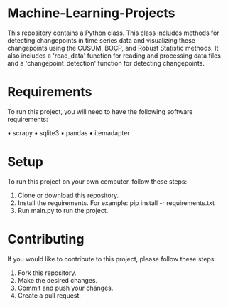 # Machine-Learning-Projects
This repository contains a Python class. This class includes methods for detecting changepoints in time series data and visualizing these changepoints using the CUSUM, BOCP, and Robust Statistic methods. It also includes a 'read_data' function for reading and processing data files and a 'changepoint_detection' function for detecting changepoints.

# Requirements
To run this project, you will need to have the following software requirements:

• scrapy
• sqlite3
• pandas
• itemadapter

# Setup
To run this project on your own computer, follow these steps:

1. Clone or download this repository.
2. Install the requirements. For example: pip install -r requirements.txt
3. Run main.py to run the project.

# Contributing
If you would like to contribute to this project, please follow these steps:

1. Fork this repository.
2. Make the desired changes.
3. Commit and push your changes.
4. Create a pull request.

